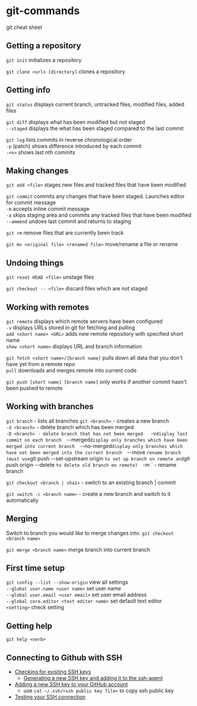 # git-commands
git cheat sheet

## Getting a repository

`git init` initializes a repository

`git clone <url> [directory]` clones a repository

## Getting info

`git status` displays current branch, untracked files, modified files, added files

`git diff` displays what has been modified but not staged  
`--staged` displays the what has been staged compared to the last commit

`git log` lists commits in reverse chronological order  
`-p` (patch) shows difference introduced by each commit  
`-<n>` shows last nth commits  

## Making changes

`git add <file>` stages new files and tracked files that have been modified

`git commit` commits any  changes that have been staged. Launches editor for commit message  
`-m` accepts inline commit message  
`-a` skips staging area and commits any tracked files that have been modified  
`--ammend` undoes last commit and returns to staging  

`git rm` remove files that are currently been track

`git mv <original file> <renamed file>` move/rename a file or rename

## Undoing things

`git reset HEAD <file>` unstage files

`git checkout -- <file>` discard files which are not staged

## Working with remotes

`git remote` displays which remote servers have been configured  
`-v` displays URLs stored in git for fetching and pulling  
`add <short name> <URL>` adds new remote repository with specified short name  
`show <short name>` displays URL and branch information  

`git fetch <short name>/[branch name]` pulls down all data that you don't have yet from a remote repo  
`pull` downloads and merges remote into current code

`git push [short name] [branch name]` only works if another commit hasn't been pushed to remote

## Working with branches

`git branch` - lists all branches
`git <branch>` - creates a new branch  
`-d <branch>` - delete branch which has been merged  
`-D <branch> - delete branch that has not been merged  
`-v` display last commit on each branch  
`--merged` display only branches which have been merged into current branch  
`--no-merged` display only branches which have not been merged into the current branch  
`--move <old branch name> <new branch name>` rename branch (must use `git push --set-upstream origin <new branch name>` to set up branch on remote and `git push origin --delete <old branch name>` to delete old branch on remote)  
`-m <old name> <new name>` - rename branch

`git checkout <branch | sha1>` - switch to an existing branch | commit  

`git switch -c <branch name>` - create a new branch and switch to it automatically     

## Merging
Switch to branch you would like to merge changes into. `git checkout <branch name>`

`git merge <branch name>` merge branch into current branch  

## First time setup

`git config --list --show-origin` view all settings    
`--global user.name <user name>` set user name    
`--global user.email <user email>` set user email address    
`--global core.editor <text editor name>` set default text editor    
`<setting>` check setting    


## Getting help
`git help <verb>` 


## Connecting to Github with SSH

* [Checking for existing SSH keys](https://docs.github.com/en/free-pro-team@latest/github/authenticating-to-github/checking-for-existing-ssh-keys)  
  * [Generating a new SSH key and adding it to the ssh-agent](https://docs.github.com/en/free-pro-team@latest/github/authenticating-to-github/generating-a-new-ssh-key-and-adding-it-to-the-ssh-agent)  
* [Adding a new SSH key to your GitHub account](https://docs.github.com/en/free-pro-team@latest/github/authenticating-to-github/adding-a-new-ssh-key-to-your-github-account)  
  * use `cat ~/.ssh/<ssh public key file>` to copy ssh public key  
* [Testing your SSH connection](https://docs.github.com/en/free-pro-team@latest/github/authenticating-to-github/testing-your-ssh-connection)  
